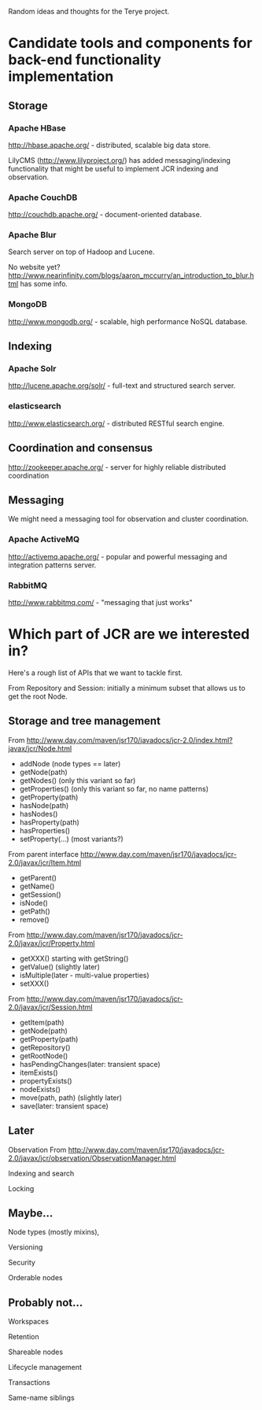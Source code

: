Random ideas and thoughts for the Terye project.

# Candidate tools and components for back-end functionality implementation

## Storage

### Apache HBase
http://hbase.apache.org/ - distributed, scalable big data store.

LilyCMS (http://www.lilyproject.org/) has added messaging/indexing functionality
that might be useful to implement JCR indexing and observation.  

### Apache CouchDB
http://couchdb.apache.org/ - document-oriented database.

### Apache Blur
Search server on top of Hadoop and Lucene.

No website yet? http://www.nearinfinity.com/blogs/aaron_mccurry/an_introduction_to_blur.html
has some info.

### MongoDB
http://www.mongodb.org/ - scalable, high performance NoSQL database.

## Indexing

### Apache Solr
http://lucene.apache.org/solr/ - full-text and structured search server.

### elasticsearch
http://www.elasticsearch.org/ - distributed RESTful search engine.

## Coordination and consensus
http://zookeeper.apache.org/ - server for highly reliable distributed coordination

## Messaging
We might need a messaging tool for observation and cluster coordination.

### Apache ActiveMQ
http://activemq.apache.org/ - popular and powerful messaging and integration patterns server.

### RabbitMQ
http://www.rabbitmq.com/ - "messaging that just works"

# Which part of JCR are we interested in?

Here's a rough list of APIs that we want to tackle first.

From Repository and Session: initially a minimum subset that allows us to get the root Node.

## Storage and tree management

From http://www.day.com/maven/jsr170/javadocs/jcr-2.0/index.html?javax/jcr/Node.html
* addNode (node types == later)
* getNode(path)
* getNodes()  (only this variant so far)
* getProperties() (only this variant so far, no name patterns)
* getProperty(path)
* hasNode(path)
* hasNodes()
* hasProperty(path)
* hasProperties()
* setProperty(...) (most variants?)

From parent interface http://www.day.com/maven/jsr170/javadocs/jcr-2.0/javax/jcr/Item.html
* getParent()
* getName()
* getSession()
* isNode()
* getPath()
* remove()

From http://www.day.com/maven/jsr170/javadocs/jcr-2.0/javax/jcr/Property.html
* getXXX() starting with getString()
* getValue() (slightly later)
* isMultiple(later - multi-value properties)
* setXXX()

From http://www.day.com/maven/jsr170/javadocs/jcr-2.0/javax/jcr/Session.html
* getItem(path)
* getNode(path)
* getProperty(path)
* getRepository()
* getRootNode()
* hasPendingChanges(later: transient space)
* itemExists()
* propertyExists()
* nodeExists()
* move(path, path) (slightly later)
* save(later: transient space)

## Later
Observation
From http://www.day.com/maven/jsr170/javadocs/jcr-2.0/javax/jcr/observation/ObservationManager.html

Indexing and search

Locking

## Maybe...
Node types (mostly mixins), 

Versioning

Security

Orderable nodes

## Probably not...
Workspaces

Retention

Shareable nodes

Lifecycle management

Transactions

Same-name siblings
 
 